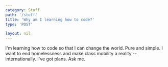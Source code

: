 ```yaml
---
category: Stuff
path: '/stuff'
title: 'Why am I learning how to code?'
type: 'POST'

layout: nil
---
```


I'm learning how to code so that I can change the world. Pure and simple. I want to end homelessness and make class mobility a reality -- internationally. I've got plans. Ask me. 